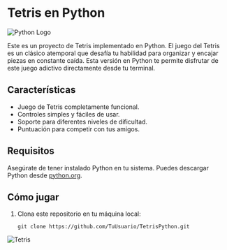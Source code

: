 # Tetris en Python

![Python Logo](https://image.pngaaa.com/435/3594435-small.png)

Este es un proyecto de Tetris implementado en Python. El juego del Tetris es un clásico atemporal que desafía tu habilidad para organizar y encajar piezas en constante caída. Esta versión en Python te permite disfrutar de este juego adictivo directamente desde tu terminal.

## Características

- Juego de Tetris completamente funcional.
- Controles simples y fáciles de usar.
- Soporte para diferentes niveles de dificultad.
- Puntuación para competir con tus amigos.

## Requisitos

Asegúrate de tener instalado Python en tu sistema. Puedes descargar Python desde [python.org](https://www.python.org/downloads/).

## Cómo jugar

1. Clona este repositorio en tu máquina local:

   ```shell
   git clone https://github.com/TuUsuario/TetrisPython.git
![Tetris](https://www.pngmart.com/files/13/Tetris-Transparent-Background.png)
